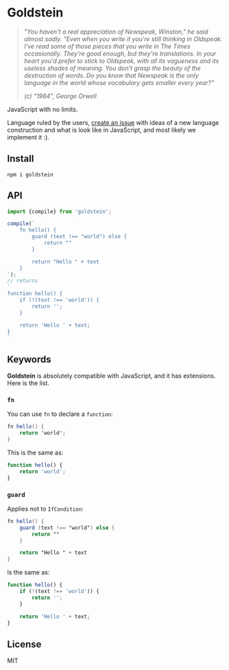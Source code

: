 # Goldstein

> *"You haven't a real appreciation of Newspeak, Winston," he said almost sadly. "Even when you write it you're still thinking in Oldspeak. I've read some of those pieces that you write in The Times occasionally. They're good enough, but they're translations. In your heart you'd prefer to stick to Oldspeak, with all its vagueness and its useless shades of meaning. You don't grasp the beauty of the destruction of words. Do you know that Newspeak is the only language in the world whose vocabulary gets smaller every year?"*
> 
> *(c) “1984”, George Orwell*

JavaScript with no limits.

Language ruled by the users, [create an issue](https://github.com/coderaiser/goldstein/issues/new/choose) with ideas of a new language construction and what is look like in JavaScript, and most likely we implement it :).

## Install

```
npm i goldstein
```

## API

```js
import {compile} from 'goldstein';

compile(`
    fn hello() {
        guard (text !== "world") else {
            return ""
        }

        return "Hello " + text
    }
`);
// returns
`
function hello() {
    if (!(text !== 'world')) {
        return '';
    }

    return 'Hello ' + text;
}
`
```

## Keywords

**Goldstein** is absolutely compatible with JavaScript, and it has extensions.
Here is the list.

### `fn`

You can use `fn` to declare a `function`:

```gs
fn hello() {
    return 'world';
}
```

This is the same as:

```js
function hello() {
    return 'world';
}
```

### `guard`

Applies not to `IfCondition`:

```gs
fn hello() {
    guard (text !== "world") else {
        return ""
    }

    return "Hello " + text
}
```

Is the same as:

```js
function hello() {
    if (!(text !== 'world')) {
        return '';
    }

    return 'Hello ' + text;
}
```

## License

MIT
